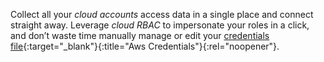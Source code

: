 Collect all your *cloud accounts* access data in a single place and connect straight away. 
Leverage *cloud RBAC* to impersonate your roles in a click, and don’t waste time manually 
manage or edit your [credentials file](https://docs.aws.amazon.com/cli/latest/userguide/cli-configure-files.html){:target="_blank"}{:title="Aws Credentials"}{:rel="noopener"}.
